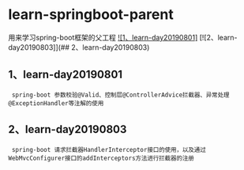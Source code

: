 # learn-springboot-parent
用来学习spring-boot框架的父工程
[![1、learn-day20190801]](1、learn-day20190801)
[![2、learn-day20190803]](## 2、learn-day20190803)
## 1、learn-day20190801
     spring-boot 参数校验@Valid、控制层@ControllerAdvice拦截器、异常处理@ExceptionHandler等注解的使用
## 2、learn-day20190803
     spring-boot 请求拦截器HandlerInterceptor接口的使用，以及通过WebMvcConfigurer接口的addInterceptors方法进行拦截器的注册
